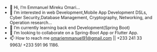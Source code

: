 - 👋 Hi, I’m Emmanuel Mireku Omari...
- 👀 I’m interested in web Development,Mobile App Development DSLs, Cyber Security,Database Management, Cryptography, Networking, and Operation research...
- 🌱 I’m currently learning back end Development(Spring Boot)
- 💞️ I’m looking to collaborate on a Spring-Boot App or Flutter App.
- 📫 How to reach me omariemmanuel91@gmail.com || +233 241 33 9963/ +233 591 96 1186.

<!---
3ga01/3ga01 is a ✨ special ✨ repository because its `README.md` (this file) appears on your GitHub profile.
You can click the Preview link to take a look at your changes..
--->
